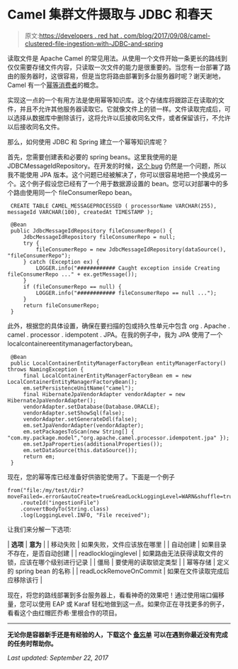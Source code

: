# Camel 集群文件摄取与 JDBC 和春天

> 原文:[https://developers . red hat . com/blog/2017/09/08/camel-clustered-file-ingestion-with-JDBC-and-spring](https://developers.redhat.com/blog/2017/09/08/camel-clustered-file-ingestion-with-jdbc-and-spring)

读取文件是 Apache Camel 的常见用法。从使用一个文件开始一条更长的路线到仅仅需要存储文件内容，只读取一次文件的能力是很重要的。当您有一台部署了路由的服务器时，这很容易，但是当您将路由部署到多台服务器时呢？谢天谢地，Camel 有一个[幂等消费者](http://camel.apache.org/idempotent-consumer.html)的概念。

实现这一点的一个有用方法是使用幂等知识库。这个存储库将跟踪正在读取的文件，并且不允许其他服务器读取它。它就像文件上的锁一样。文件读取完成后，可以选择从数据库中删除该行，这将允许以后接收同名文件，或者保留该行，不允许以后接收同名文件。

那么，如何使用 JDBC 和 Spring 建立一个幂等知识库呢？

首先，您需要创建表和必要的 spring beans。这里我使用的是 JDBCMessageIdRepository。在开发的时候，[这个 bug](https://issues.apache.org/jira/browse/CAMEL-11630) 仍然是一个问题，所以我不能使用 JPA 版本。这个问题已经被解决了，你可以很容易地把一个换成另一个。这个例子假设您已经有了一个用于数据源设置的 bean。您可以对部署中的多个路由使用同一个 fileConsumerRepo bean。

```
 CREATE TABLE CAMEL_MESSAGEPROCESSED ( processorName VARCHAR(255), messageId VARCHAR(100), createdAt TIMESTAMP );
```

```
 @Bean
 public JdbcMessageIdRepository fileConsumerRepo() {
     JdbcMessageIdRepository fileConsumerRepo = null;
     try {
         fileConsumerRepo = new JdbcMessageIdRepository(dataSource(), "fileConsumerRepo");
     } catch (Exception ex) {
         LOGGER.info("############ Caught exception inside Creating fileConsumerRepo ..." + ex.getMessage());
     }
     if (fileConsumerRepo == null) {
         LOGGER.info("############ fileConsumerRepo == null ...");
     }
     return fileConsumerRepo;
 }
```

此外，根据您的具体设置，确保在要扫描的包或持久性单元中包含 org . Apache . camel . processor . idempotent . JPA。在我的例子中，我为 JPA 使用了一个 localcontainereentitymanagerfactorybean。

```
 @Bean
 public LocalContainerEntityManagerFactoryBean entityManagerFactory() throws NamingException {
     final LocalContainerEntityManagerFactoryBean em = new LocalContainerEntityManagerFactoryBean();
     em.setPersistenceUnitName("camel");
     final HibernateJpaVendorAdapter vendorAdapter = new HibernateJpaVendorAdapter();
     vendorAdapter.setDatabase(Database.ORACLE);
     vendorAdapter.setShowSql(false);
     vendorAdapter.setGenerateDdl(false);
     em.setJpaVendorAdapter(vendorAdapter);
     em.setPackagesToScan(new String[] { "com.my.package.model","org.apache.camel.processor.idempotent.jpa" });
     em.setJpaProperties(additionalProperties());
     em.setDataSource(this.dataSource());
     return em;
 }
```

现在，您的幂等库已经准备好供骆驼使用了。下面是一个例子

```
from("file:/my/test/dir?moveFailed=.error&autoCreate=true&readLockLoggingLevel=WARN&shuffle=true&readLock=idempotent&idempotentRepository=#fileConsumerRepo&readLockRemoveOnCommit=true")
    .routeId("ingestionFile")
    .convertBodyTo(String.class)
    .log(LoggingLevel.INFO, "File received");
```

让我们来分解一下选项:

| **选项** | **意为** |
| 移动失败 | 如果失败，文件应该放在哪里 |
| 自动创建 | 如果目录不存在，是否自动创建 |
| readlocklogjinglevel | 如果路由无法获得读取文件的锁，应该在哪个级别进行记录 |
| 僵局 | 要使用的读取锁定类型 |
| 幂等存储 | 定义的 spring bean 的名称 |
| readLockRemoveOnCommit | 如果在文件读取完成后应移除该行 |

现在，将您的路线部署到多台服务器上，看看神奇的效果吧！通过使用端口偏移量，您可以使用 EAP 或 Karaf 轻松地做到这一点。如果你正在寻找更多的例子，看看这个由红帽匠乔希·里根合作的项目。

* * *

**无论你是容器新手还是有经验的人，下载这个** [**备忘单**](https://developers.redhat.com/promotions/docker-cheatsheet/) **可以在遇到你最近没有完成的任务时帮助你。**

*Last updated: September 22, 2017*